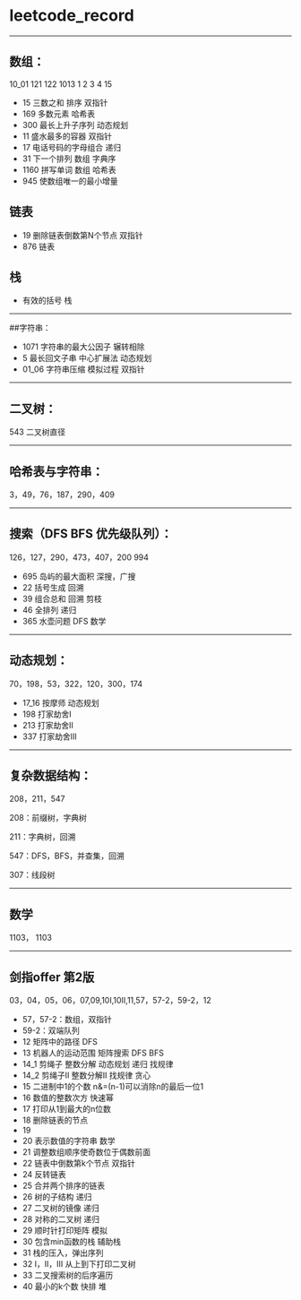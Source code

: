 # leetcode_record

---
## 数组：
10_01 121 122 1013 1 2 3 4 15 
- 15 三数之和 排序 双指针
- 169 多数元素 哈希表
- 300 最长上升子序列 动态规划
- 11 盛水最多的容器 双指针
- 17 电话号码的字母组合 递归
- 31 下一个排列 数组 字典序
- 1160 拼写单词 数组 哈希表
- 945 使数组唯一的最小增量 
## 链表
- 19 删除链表倒数第N个节点 双指针
- 876 链表
## 栈
- 有效的括号 栈
---
##字符串：
- 1071 字符串的最大公因子 辗转相除 
- 5 最长回文子串 中心扩展法 动态规划
- 01_06 字符串压缩 模拟过程 双指针
---

## 二叉树：
543 二叉树直径

---
## 哈希表与字符串：
3，49，76，187，290，409

---
## 搜索（DFS BFS 优先级队列）：
126，127，290，473，407，200 
994
- 695 岛屿的最大面积 深搜，广搜
- 22 括号生成 回溯
- 39 组合总和 回溯 剪枝
- 46 全排列 递归
- 365 水壶问题 DFS 数学
---
## 动态规划：
70，198，53，322，120，300，174
- 17_16 按摩师 动态规划
- 198 打家劫舍I
- 213 打家劫舍II
- 337 打家劫舍III
---
## 复杂数据结构：
208，211，547

208：前缀树，字典树

211：字典树，回溯

547：DFS，BFS，并查集，回溯

307：线段树

---
## 数学 
1103， 1103

---
## 剑指offer 第2版
03，04，05，06，07,09,10I,10II,11,57，57-2，59-2，12
- 57，57-2：数组，双指针
- 59-2：双端队列
- 12 矩阵中的路径 DFS
- 13 机器人的运动范围 矩阵搜索 DFS BFS
- 14_1 剪绳子 整数分解 动态规划 递归 找规律
- 14_2 剪绳子II 整数分解II 找规律 贪心
- 15 二进制中1的个数 n&=(n-1)可以消除n的最后一位1
- 16 数值的整数次方 快速幂 
- 17 打印从1到最大的n位数
- 18 删除链表的节点
- 19
- 20 表示数值的字符串 数学
- 21 调整数组顺序使奇数位于偶数前面
- 22 链表中倒数第k个节点 双指针
- 24 反转链表
- 25 合并两个排序的链表
- 26 树的子结构 递归
- 27 二叉树的镜像 递归
- 28 对称的二叉树 递归
- 29 顺时针打印矩阵 模拟
- 30 包含min函数的栈 辅助栈
- 31 栈的压入，弹出序列
- 32 I，II，III 从上到下打印二叉树
- 33 二叉搜索树的后序遍历
- 40 最小的k个数 快排 堆